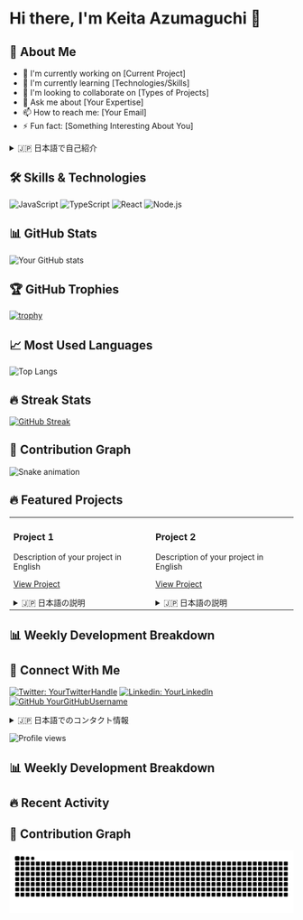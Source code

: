 # Hi there, I'm Keita Azumaguchi 👋

## 🚀 About Me
- 🔭 I'm currently working on [Current Project]
- 🌱 I'm currently learning [Technologies/Skills]
- 👯 I'm looking to collaborate on [Types of Projects]
- 💬 Ask me about [Your Expertise]
- 📫 How to reach me: [Your Email]
- ⚡ Fun fact: [Something Interesting About You]

<details>
<summary>🇯🇵 日本語で自己紹介</summary>
<br>

- 🔭 現在の仕事: [現在取り組んでいるプロジェクト]
- 🌱 学習中: [現在学習している技術]
- 👯 コラボレーション: [一緒に取り組みたいプロジェクトの種類]
- 💬 質問歓迎: [得意な分野・技術]
- 📫 連絡先: [メールアドレスなど]
- ⚡ 趣味: [あなたの趣味]
</details>

## 🛠 Skills & Technologies
![JavaScript](https://img.shields.io/badge/-JavaScript-F7DF1E?style=flat-square&logo=javascript&logoColor=black)
![TypeScript](https://img.shields.io/badge/-TypeScript-3178C6?style=flat-square&logo=typescript&logoColor=white)
![React](https://img.shields.io/badge/-React-61DAFB?style=flat-square&logo=react&logoColor=black)
![Node.js](https://img.shields.io/badge/-Node.js-339933?style=flat-square&logo=node.js&logoColor=white)

## 📊 GitHub Stats
![Your GitHub stats](https://github-readme-stats.vercel.app/api?username=YourGitHubUsername&show_icons=true&theme=tokyonight)

## 🏆 GitHub Trophies
[![trophy](https://github-profile-trophy.vercel.app/?username=YourGitHubUsername&theme=onedark)](https://github.com/ryo-ma/github-profile-trophy)

## 📈 Most Used Languages
![Top Langs](https://github-readme-stats.vercel.app/api/top-langs/?username=YourGitHubUsername&layout=compact&theme=tokyonight)

## 🔥 Streak Stats
[![GitHub Streak](https://github-readme-streak-stats.herokuapp.com/?user=YourGitHubUsername&theme=dark)](https://git.io/streak-stats)

## 🐍 Contribution Graph
![Snake animation](https://github.com/YourGitHubUsername/YourGitHubUsername/blob/output/github-contribution-grid-snake.svg)

## 🔥 Featured Projects

<table>
  <tr>
    <td valign="top" width="50%">
      <h3>Project 1</h3>
      <p>Description of your project in English</p>
      <p><a href="https://github.com/YourGitHubUsername/Project1">View Project</a></p>
      <details>
        <summary>🇯🇵 日本語の説明</summary>
        <p>プロジェクトの日本語での説明</p>
      </details>
    </td>
    <td valign="top" width="50%">
      <h3>Project 2</h3>
      <p>Description of your project in English</p>
      <p><a href="https://github.com/YourGitHubUsername/Project2">View Project</a></p>
      <details>
        <summary>🇯🇵 日本語の説明</summary>
        <p>プロジェクトの日本語での説明</p>
      </details>
    </td>
  </tr>
</table>

## 📊 Weekly Development Breakdown
<!--START_SECTION:waka-->
<!--END_SECTION:waka-->

## 📱 Connect With Me
[![Twitter: YourTwitterHandle](https://img.shields.io/twitter/follow/YourTwitterHandle?style=social)](https://twitter.com/YourTwitterHandle)
[![Linkedin: YourLinkedIn](https://img.shields.io/badge/-YourLinkedIn-blue?style=flat-square&logo=Linkedin&logoColor=white&link=https://www.linkedin.com/in/YourLinkedIn/)](https://www.linkedin.com/in/YourLinkedIn/)
[![GitHub YourGitHubUsername](https://img.shields.io/github/followers/YourGitHubUsername?label=follow&style=social)](https://github.com/YourGitHubUsername)

<details>
<summary>🇯🇵 日本語でのコンタクト情報</summary>
<br>

- Twitter: [@YourTwitterHandle](https://twitter.com/YourTwitterHandle)
- LinkedIn: [あなたのLinkedIn](https://www.linkedin.com/in/YourLinkedIn/)
- ブログ: [あなたのブログ](https://yourblog.com)
- メール: your.email@example.com
</details>

<!-- Visitor counter -->
![Profile views](https://komarev.com/ghpvc/?username=YourGitHubUsername&color=green)

## 📊 Weekly Development Breakdown
<!--START_SECTION:waka-->
<!--END_SECTION:waka-->

## 🔥 Recent Activity
<!--RECENT_ACTIVITY:start-->
<!--RECENT_ACTIVITY:end-->

## 🐍 Contribution Graph
![Snake animation](https://github.com/KeiAzDev/KeiAzDev/blob/output/github-contribution-grid-snake.svg)
